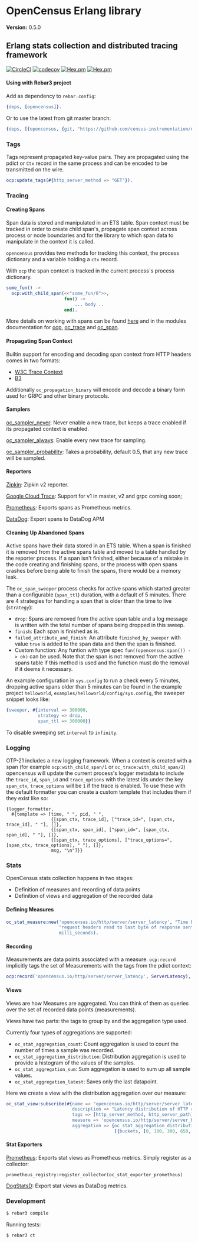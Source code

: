 

# OpenCensus Erlang library #

__Version:__ 0.5.0

## Erlang stats collection and distributed tracing framework

[![CircleCI](https://circleci.com/gh/census-instrumentation/opencensus-erlang.svg?style=svg)](https://circleci.com/gh/census-instrumentation/opencensus-erlang)
[![codecov](https://codecov.io/gh/census-instrumentation/opencensus-erlang/branch/master/graph/badge.svg)](https://codecov.io/gh/census-instrumentation/opencensus-erlang)
[![Hex.pm](https://img.shields.io/hexpm/v//opencensus.svg?maxAge=2592000)](https://hex.pm/packages/opencensus)
[![Hex.pm](https://img.shields.io/hexpm/dt/opencensus.svg?maxAge=2592000)](https://hex.pm/packages/opencensus)


#### <a name="Using_with_Rebar3_project">Using with Rebar3 project</a> ####

Add as dependency to `rebar.config`:

```erlang
{deps, [opencensus]}.
```

Or to use the latest from git master branch:

```erlang
{deps, [{opencensus, {git, "https://github.com/census-instrumentation/opencensus-erlang.git", {branch, "master"}}}]}.
```

### <a name="Tags">Tags</a> ###

Tags represent propagated key-value pairs. They are propagated using the pdict or `Ctx` record in the same process and can be encoded to be transmitted on the wire. 

```erlang
ocp:update_tags(#{http_server_method => "GET"}).
```

### <a name="Tracing">Tracing</a> ###

#### <a name="Creating_Spans">Creating Spans</a> ####

Span data is stored and manipulated in an ETS table. Span context must be tracked in order to create child span's, propagate span context across process or node boundaries and for the library to which span data to manipulate in the context it is called.

`opencensus` provides two methods for tracking this context, the process dictionary and a variable holding a `ctx` record.

With `ocp` the span context is tracked in the current process`s process dictionary.

```erlang
some_fun() ->
  ocp:with_child_span(<<"some_fun/0">>,
                      fun() ->
                          ... body ..
                      end).
```

More details on working with spans can be found [here](doc/span.md) and in the modules documentation for [ocp](doc/ocp.md), [oc_trace](doc/oc_trace.md) and [oc_span](doc/oc_span.md).

#### <a name="Propagating_Span_Context">Propagating Span Context</a> ####

Builtin support for encoding and decoding span context from HTTP headers comes in two formats:

* [W3C Trace Context](https://www.w3.org/TR/trace-context/) 
* [B3](https://github.com/openzipkin/b3-propagation)

Additionally `oc_propagation_binary` will encode and decode a binary form used for GRPC and other binary protocols.

#### <a name="Samplers">Samplers</a> ####

[oc_sampler_never](doc/oc_sampler_never.md): Never enable a new trace, but keeps a trace enabled if its propagated context is enabled.

[oc_sampler_always](doc/oc_sampler_always.md): Enable every new trace for sampling.

[oc_sampler_probability](doc/oc_sampler_probability.md): Takes a probability, default 0.5, that any new trace will be sampled.


#### <a name="Reporters">Reporters</a> ####

[Zipkin](https://github.com/opencensus-beam/opencensus_zipkin): Zipkin v2 reporter.

[Google Cloud Trace](https://github.com/opencensus-beam/oc_google_reporter): Support for v1 in master, v2 and grpc coming soon;

[Prometheus](https://github.com/opencensus-beam/prometheus): Exports spans as Prometheus metrics.

[DataDog][oc_datadog]: Export spans to DataDog APM

#### <a name="Sweeper">Cleaning Up Abandoned Spans</a> ####

Active spans have their data stored in an ETS table. When a span is finished it is removed from the active spans table and moved to a table handled by the reporter process. If a span isn't finished, either because of a mistake in the code creating and finishing spans, or the process with open spans crashes before being able to finish the spans, there would be a memory leak.

The `oc_span_sweeper` process checks for active spans which started greater than a configurable (`span_ttl`) duration, with a default of 5 minutes. There are 4 strategies for handling a span that is older than the time to live (`strategy`):

* `drop`: Spans are removed from the active span table and a log message is written with the total number of spans being dropped in this sweep.
* `finish`: Each span is finished as is.
* `failed_attribute_and_finish`: An attribute `finished_by_sweeper` with value `true` is added to the span data and then the span is finished.
* Custom function: Any funtion with type spec `fun((opencensus:span()) -> ok)` can be used. Note that the span is not removed from the active spans table if this method is used and the function must do the removal if it deems it necessary.

An example configuration in `sys.config` to run a check every 5 minutes, dropping active spans older than 5 minutes can be found in the example project `helloworld`, `examples/helloworld/config/sys.config`, the sweeper snippet looks like:

``` erlang
{sweeper, #{interval => 300000,
            strategy => drop,
            span_ttl => 300000}}
```

To disable sweeping set `interval` to `infinity`.

### <a name="Logging">Logging</a> ###

OTP-21 includes a new logging framework. When a context is created with a span (for example `ocp:with_child_span/1` or `oc_trace:with_child_span/2`) opencensus will update the current process's logger metadata to include the `trace_id`, `span_id` and `trace_options` with the latest ids under the key `span_ctx`, `trace_options` will be `1` if the trace is enabled. To use these with the default formatter you can create a custom template that includes them if they exist like so:

```
{logger_formatter,
  #{template => [time, " ", pid, " ",
                 {[span_ctx, trace_id], ["trace_id=", [span_ctx, trace_id], " "], []},
                 {[span_ctx, span_id], ["span_id=", [span_ctx, span_id], " "], []},
                 {[span_ctx, trace_options], ["trace_options=", [span_ctx, trace_options], " "], []},
                 msg, "\n"]}}
```

### <a name="Stats">Stats</a> ###

OpenCensus stats collection happens in two stages:

* Definition of measures and recording of data points
* Definition of views and aggregation of the recorded data

#### <a name="Defining_Measures">Defining Measures</a> ####

```erlang
oc_stat_measure:new('opencensus.io/http/server/server_latency', "Time between first byte of "
                    "request headers read to last byte of response sent, or terminal error.",
                    milli_seconds).
```

#### <a name="Recording">Recording</a> ####

Measurements are data points associated with a measure. `ocp:record` implicitly tags the set of Measurements with the tags from the pdict context:

```erlang
ocp:record('opencensus.io/http/server/server_latency', ServerLatency),
```

#### <a name="Views">Views</a> ####

Views are how Measures are aggregated. You can think of them as queries over the set of recorded data points (measurements).

Views have two parts: the tags to group by and the aggregation type used.

Currently four types of aggregations are supported:

* `oc_stat_aggregation_count`: Count aggregation is used to count the number of times a sample was recorded.
* `oc_stat_aggregation_distribution`: Distribution aggregation is used to provide a histogram of the values of the samples.
* `oc_stat_aggregation_sum`: Sum aggregation is used to sum up all sample values.
* `oc_stat_aggregation_latest`: Saves only the last datapoint.

Here we create a view with the distribution aggregation over our measure:

```erlang
oc_stat_view:subscribe(#{name => "opencensus.io/http/server/server_latency",
                         description => "Latency distribution of HTTP requests",
                         tags => [http_server_method, http_server_path],
                         measure => 'opencensus.io/http/server/server_blatency',
                         aggregation => {oc_stat_aggregation_distribution, 
                                         [{buckets, [0, 100, 300, 650, 800, 1000]}]}})
```

#### <a name="Stat Exporters">Stat Exporters</a> ####

[Prometheus](https://github.com/deadtrickster/opencensus-erlang-prometheus): Exports stat views as Prometheus metrics. Simply register as a collector:

```
prometheus_registry:register_collector(oc_stat_exporter_prometheus)
```

[DogStatsD][oc_datadog]: Export stat views as DataDog metrics.

### Development

```sh
$ rebar3 compile
```

Running tests:

```sh
$ rebar3 ct
```

[oc_datadog]: https://github.com/hauleth/oc_datadog

